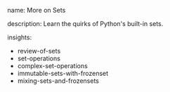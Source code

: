 name: More on Sets

description: Learn the quirks of Python's built-in sets.

insights:
  - review-of-sets
  - set-operations
  - complex-set-operations
  - immutable-sets-with-frozenset
  - mixing-sets-and-frozensets
